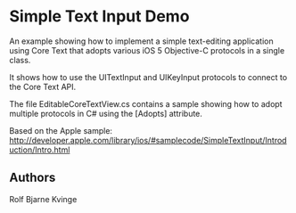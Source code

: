Simple Text Input Demo
======================

An example showing how to implement a simple text-editing application using Core Text that adopts
various iOS 5 Objective-C protocols in a single class.

It shows how to use the UITextInput and UIKeyInput protocols to connect to the Core Text API.

The file EditableCoreTextView.cs contains a sample showing how to adopt multiple protocols in 
C# using the [Adopts] attribute.

Based on the Apple sample:
http://developer.apple.com/library/ios/#samplecode/SimpleTextInput/Introduction/Intro.html

Authors
-------

Rolf Bjarne Kvinge
